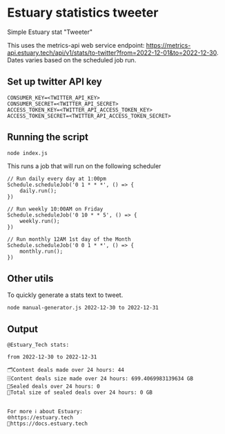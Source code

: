 # Estuary statistics tweeter

Simple Estuary stat "Tweeter"

This uses the metrics-api web service endpoint: https://metrics-api.estuary.tech/api/v1/stats/to-twitter?from=2022-12-01&to=2022-12-30. Dates varies based on the scheduled job run.
## Set up twitter API key

```
CONSUMER_KEY=<TWITTER_API_KEY>
CONSUMER_SECRET=<TWITTER_API_SECRET>
ACCESS_TOKEN_KEY=<TWITTER_API_ACCESS_TOKEN_KEY>
ACCESS_TOKEN_SECRET=<TWITTER_API_ACCESS_TOKEN_SECRET>
```

## Running the script
``` 
node index.js
```

This runs a job that will run on the following scheduler
```
// Run daily every day at 1:00pm
Schedule.scheduleJob('0 1 * * *', () => {
    daily.run();
})

// Run weekly 10:00AM on Friday
Schedule.scheduleJob('0 10 * * 5', () => {
    weekly.run();
})

// Run monthly 12AM 1st day of the Month
Schedule.scheduleJob('0 0 1 * *', () => {
    monthly.run();
})
```

## Other utils
To quickly generate a stats text to tweet.
```
node manual-generator.js 2022-12-30 to 2022-12-31
```

## Output
```
@Estuary_Tech stats:

from 2022-12-30 to 2022-12-31

🗂️Content deals made over 24 hours: 44
🗄Content deals size made over 24 hours: 699.4069983139634 GB
💼Sealed deals over 24 hours: 0
🤝Total size of sealed deals over 24 hours: 0 GB


For more ℹ️ about Estuary:
🌐https://estuary.tech
📄https://docs.estuary.tech
```